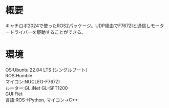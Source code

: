 # 概要
キャチロボ2024で使ったROS2パッケージ。UDP経由でF767ZIと通信しモータードライバーを駆動することができる。
# 環境
OS:Ubuntu 22.04 LTS (シングルブート）  
ROS:Humble  
マイコン:NUCLEO-F767ZI  
ルーター:GL.iNet GL-SFT1200  
GUI:Flet  
言語:ROS→Python, マイコン→C++  

